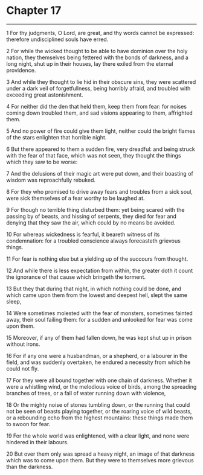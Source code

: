 # Chapter 17

***

1 For thy judgments, O Lord, are great, and thy words cannot be expressed: therefore undisciplined souls have erred.

2 For while the wicked thought to be able to have dominion over the holy nation, they themselves being fettered with the bonds of darkness, and a long night, shut up in their houses, lay there exiled from the eternal providence.

3 And while they thought to lie hid in their obscure sins, they were scattered under a dark veil of forgetfullness, being horribly afraid, and troubled with exceeding great astonishment.

4 For neither did the den that held them, keep them from fear: for noises coming down troubled them, and sad visions appearing to them, affrighted them.

5 And no power of fire could give them light, neither could the bright flames of the stars enlighten that horrible night.

6 But there appeared to them a sudden fire, very dreadful: and being struck with the fear of that face, which was not seen, they thought the things which they saw to be worse:

7 And the delusions of their magic art were put down, and their boasting of wisdom was reproachfully rebuked.

8 For they who promised to drive away fears and troubles from a sick soul, were sick themselves of a fear worthy to be laughed at.

9 For though no terrible thing disturbed them: yet being scared with the passing by of beasts, and hissing of serpents, they died for fear and denying that they saw the air, which could by no means be avoided.

10 For whereas wickedness is fearful, it beareth witness of its condemnation: for a troubled conscience always forecasteth grievous things.

11 For fear is nothing else but a yielding up of the succours from thought.

12 And while there is less expectation from within, the greater doth it count the ignorance of that cause which bringeth the torment.

13 But they that during that night, in which nothing could be done, and which came upon them from the lowest and deepest hell, slept the same sleep,

14 Were sometimes molested with the fear of monsters, sometimes fainted away, their soul failing them: for a sudden and unlooked for fear was come upon them.

15 Moreover, if any of them had fallen down, he was kept shut up in prison without irons.

16 For if any one were a husbandman, or a shepherd, or a labourer in the field, and was suddenly overtaken, he endured a necessity from which he could not fly.

17 For they were all bound together with one chain of darkness. Whether it were a whistling wind, or the melodious voice of birds, among the spreading branches of trees, or a fall of water running down with violence,

18 Or the mighty noise of stones tumbling down, or the running that could not be seen of beasts playing together, or the roaring voice of wild beasts, or a rebounding echo from the highest mountains: these things made them to swoon for fear.

19 For the whole world was enlightened, with a clear light, and none were hindered in their labours.

20 But over them only was spread a heavy night, an image of that darkness which was to come upon them. But they were to themselves more grievous than the darkness.

